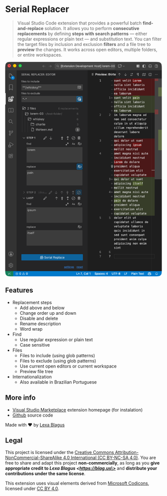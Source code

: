 # Serial Replacer

> Visual Studio Code extension that provides a powerful batch **find-and-replace** solution. It allows you to perform **consecutive replacements** by defining **steps with search patterns** — either regular expressions or plain text — and substitution text. You can filter the target files by inclusion and exclusion **filters** and a file tree to **preview** the changes. It works across open editors, multiple folders, or entire workspaces.

![screenshot](images/screenshot.png)

## Features

- Replacement steps
  - Add above and below
  - Change order up and down
  - Disable and delete
  - Rename description
  - Word wrap
- Find
  - Use regular expression or plain text
  - Case sensitive
- Files
  - Files to include (using glob patterns)
  - Files to exclude (using glob patterns)
  - Use current open editors or current workspace
  - Preview file tree
- Internationalization
  - Also available in Brazilian Portuguese


## More info

- [Visual Studio Marketplace](https://marketplace.visualstudio.com/items?itemName=blagus.serial-replacer) extension homepage (for instalation)
- [Github](https://github.com/lexblagus/vscode-serial-replacer) source code

Made with ♥ by [Lexa Blagus](https://blag.us/)

## Legal

This project is licensed under the [Creative Commons Attribution-NonCommercial-ShareAlike 4.0 International (CC BY-NC-SA 4.0)](./LICENSE.txt). You are free to share and adapt this project **non-commercially**, as long as you **give appropriate credit to *Lexa Blagus \<https://blag.us\>*** and **distribute your contributions under the same license**.

This extension uses visual elements derived from [Microsoft Codicons](https://github.com/microsoft/vscode-codicons), licensed under [CC BY 4.0](https://creativecommons.org/licenses/by/4.0/).
